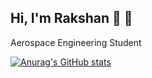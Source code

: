 ## Hi, I'm Rakshan 👋 🚀

Aerospace Engineering Student

[![Anurag's GitHub stats](https://github-readme-stats.vercel.app/api?username=tech-lover-1510)](https://github.com/anuraghazra/github-readme-stats)




